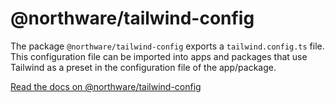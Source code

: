 # @northware/tailwind-config

The package `@northware/tailwind-config` exports a `tailwind.config.ts` file. This configuration file can be imported into apps and packages that use Tailwind as a preset in the configuration file of the app/package.

[Read the docs on @northware/tailwind-config](https://ncs-northware.github.io/northware/Packages/tailwind-config)
